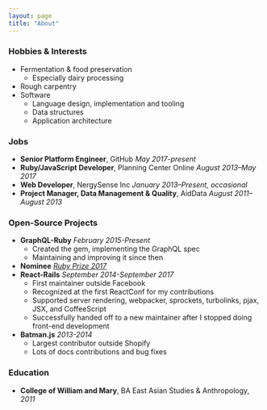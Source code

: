 ```yaml
---
layout: page
title: "About"
---
```


### Hobbies & Interests

- Fermentation & food preservation
  - Especially dairy processing
- Rough carpentry
- Software
  - Language design, implementation and tooling
  - Data structures
  - Application architecture

### Jobs

- __Senior Platform Engineer__, GitHub _May 2017-present_
- __Ruby/JavaScript Developer__, Planning Center Online _August 2013–May 2017_
- __Web Developer__, NergySense Inc _January 2013–Present, occasional_
- __Project Manager, Data Management & Quality__, AidData _August 2011–August 2013_

### Open-Source Projects

- __GraphQL-Ruby__ _February 2015-Present_
  - Created the gem, implementing the GraphQL spec
  - Maintaining and improving it since then
- __Nominee__ [_Ruby Prize 2017_](https://www.ruby.or.jp/en/news/20170929)
- __React-Rails__ _September 2014-September 2017_
  - First maintainer outside Facebook
  - Recognized at the first ReactConf for my contributions
  - Supported server rendering, webpacker, sprockets, turbolinks, pjax, JSX, and CoffeeScript
  - Successfully handed off to a new maintainer after I stopped doing front-end development
- __Batman.js__ _2013-2014_
  - Largest contributor outside Shopify
  - Lots of docs contributions and bug fixes

### Education

- __College of William and Mary__, BA East Asian Studies & Anthropology, _2011_
